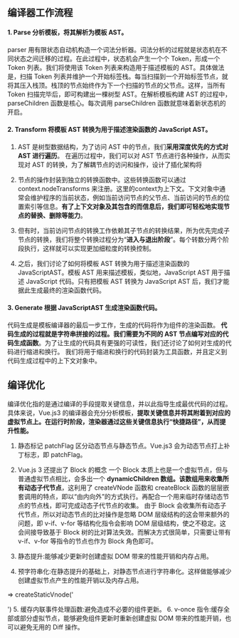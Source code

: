 ## 编译器工作流程

#### 1. Parse 分析模板，将其解析为模板 AST。

parser 用有限状态自动机构造一个词法分析器。词法分析的过程就是状态机在不同状态之间迁移的过程。在此过程中，状态机会产生一个个 Token，形成一个 Token 列表。我们将使用该 Token 列表来构造用于描述模板的 AST。具体做法是，扫描 Token 列表并维护一个开始标签栈。每当扫描到一个开始标签节点，就将其压入栈顶。栈顶的节点始终作为下一个扫描的节点的父节点。这样，当所有 Token 扫描完毕后，即可构建出一棵树型 AST。在解析模板构建 AST 的过程中，parseChildren 函数是核心。每次调用 parseChildren 函数就意味着新状态机的开启。

#### 2. Transform 将模板 AST 转换为用于描述渲染函数的 JavaScript AST。

1. AST 是树型数据结构，为了访问 AST 中的节点，我们**采用深度优先的方式对 AST 进行遍历**。
在遍历过程中，我们可以对 AST 节点进行各种操作，从而实现对 AST 的转换，为了解耦节点的访问和操作，设计了插化架构将

2. 节点的操作封装到独立的转换函数中。这些转换函数可以通过 context.nodeTransforms 来注册。这里的context为上下文。下文对象中通常会维护程序的当前状态，例如当前访问节点的父节点、当前访问的节点的位置索引等信息。**有了上下文对象及其包含的而信息后，我们即可轻松地实现节点的替换、删除等能力**。
3. 但有时，当前访问节点的转换工作依赖其子节点的转换结果，所为优先完成子节点的转换，我们将整个转换过程分为“**进入与退出阶段**”。每个转数分两个阶段执行，这样就可以实现更加细粒度的转换控制。
4. 之后，我们讨论了如何将模板 AST 转换为用于描述渲染函数的 JavaScriptAST。模板 AST 用来描述模板，类似地，JavaScript AST 用于描述 JavaScript 代码。只有把模板 AST 转换为 JavaScript AST 后，我们才能据此生成最终的渲染函数代码。

#### 3. Generate 根据 JavaScriptAST 生成渲染函数代码。

代码生成是模板编译器的最后一步工作，生成的代码将作为组件的渲染函数。
**代码生成的过程就是字符串拼接的过程。我们需要为不同的 AST 节点编写对应的代码生成函数**。为了让生成的代码具有更强的可读性，我们还讨论了如何对生成的代码进行缩进和换行。
我们将用于缩进和换行的代码封装为工具函数，并且定义到代码生成过程中的上下文对象中。

## 编译优化

编译优化指的是通过编译的手段提取关键信息，并以此指导生成最优代码的过程。
具体来说，Vue.js3 的编译器会充分分析模板，**提取关键信息并将其附着到对应的虚拟节点上。在运行时阶段，渲染器通过这些关键信息执行“快捷路径”，从而提升性能。**

1. 静态标记 patchFlag 区分动态节点与静态节点。Vue.js3 会为动态节点打上补丁标志，即 patchFlag。
2. Vue.js 3 还提出了 Block 的概念
   一个 Block 本质上也是一个虚拟节点，但与普通虚拟节点相比，会多出一个 **dynamicChildren 数组。该数组用来收集所有动态子代节点**，这利用了 createVNode 函数和 createBlock 函数的层层嵌套调用的特点，即以“由内向外”的方式执行。再配合一个用来临时存储动态节点的节点栈，即可完成动态子代节点的收集。
   由于 Block 会收集所有动态子代节点，所以对动态节点的比对操作是忽略 DOM 层级结构的这会带来额外的问题，即 v-if、v-for 等结构化指令会影响 DOM 层级结构，使之不稳定。这会间接导致基于 Block 树的比对算法失效。而解决方式很简单，只需要让带有 v-if、v-for 等指令的节点也作为 Block 角色即可。

3. 静态提升:能够减少更新时创建虚拟 DOM 带来的性能开销和内存占用。
4. 预字符串化:在静态提升的基础上，对静态节点进行字符串化。这样做能够减少创建虚拟节点产生的性能开销以及内存占用。
<div><p></p><p></p><p></p><p></p></div>  => createStaticVnode('<p></p><p></p><p></p><p></p>')
5. 缓存内联事件处理函数:避免造成不必要的组件更新。
6. v-once 指令:缓存全部或部分虚拟节点，能够避免组件更新时重新创建虚拟 DOM 带来的性能开销，也可以避免无用的 Diff 操作。
